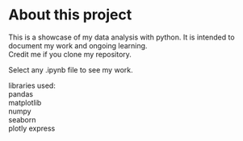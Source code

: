 # About this project

This is a showcase of my data analysis with python. It is intended to document my work and ongoing learning.  
Credit me if you clone my repository.  

Select any .ipynb file to see my work.  

libraries used:  
pandas    
matplotlib  
numpy  
seaborn  
plotly express  
